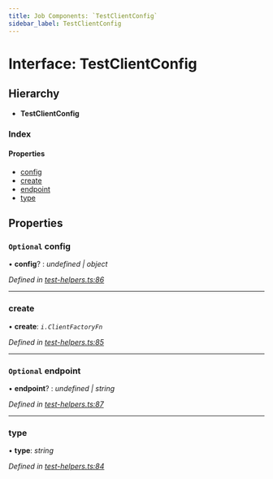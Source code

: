 ```yaml
---
title: Job Components: `TestClientConfig`
sidebar_label: TestClientConfig
---
```


# Interface: TestClientConfig

## Hierarchy

* **TestClientConfig**

### Index

#### Properties

* [config](testclientconfig.md#optional-config)
* [create](testclientconfig.md#create)
* [endpoint](testclientconfig.md#optional-endpoint)
* [type](testclientconfig.md#type)

## Properties

### `Optional` config

• **config**? : *undefined | object*

*Defined in [test-helpers.ts:86](https://github.com/terascope/teraslice/blob/6aab1cd2/packages/job-components/src/test-helpers.ts#L86)*

___

###  create

• **create**: *`i.ClientFactoryFn`*

*Defined in [test-helpers.ts:85](https://github.com/terascope/teraslice/blob/6aab1cd2/packages/job-components/src/test-helpers.ts#L85)*

___

### `Optional` endpoint

• **endpoint**? : *undefined | string*

*Defined in [test-helpers.ts:87](https://github.com/terascope/teraslice/blob/6aab1cd2/packages/job-components/src/test-helpers.ts#L87)*

___

###  type

• **type**: *string*

*Defined in [test-helpers.ts:84](https://github.com/terascope/teraslice/blob/6aab1cd2/packages/job-components/src/test-helpers.ts#L84)*
